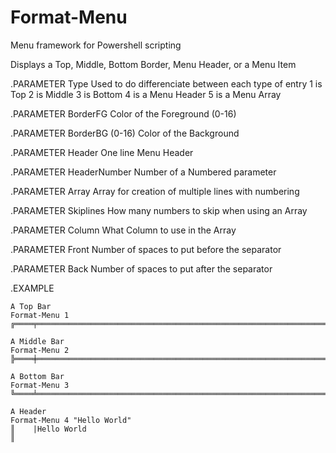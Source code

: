 # Format-Menu
Menu framework for Powershell scripting

Displays a Top, Middle, Bottom Border, Menu Header, or a Menu Item

.PARAMETER Type
    Used to do differenciate between each type of entry
    1 is Top
    2 is Middle
    3 is Bottom
    4 is a Menu Header
    5 is a Menu Array

.PARAMETER BorderFG
    Color of the Foreground (0-16)

.PARAMETER BorderBG (0-16)
    Color of the Background

.PARAMETER Header
    One line Menu Header

.PARAMETER HeaderNumber
    Number of a Numbered parameter

.PARAMETER Array
    Array for creation of multiple lines with numbering

.PARAMETER Skiplines
    How many numbers to skip when using an Array

.PARAMETER Column
    What Column to use in the Array

.PARAMETER Front
    Number of spaces to put before the separator

.PARAMETER Back
    Number of spaces to put after the separator

.EXAMPLE

    A Top Bar
    Format-Menu 1
    ╔════╤═════════════════════════════════════════════════════════════════════════╗

    A Middle Bar
    Format-Menu 2
    ╠════╪═════════════════════════════════════════════════════════════════════════╣

    A Bottom Bar
    Format-Menu 3
    ╚════╧═════════════════════════════════════════════════════════════════════════╝

    A Header
    Format-Menu 4 "Hello World"
    ║    |Hello World                                                              ║
